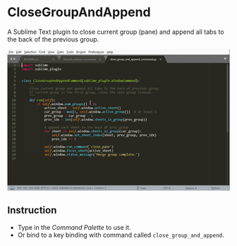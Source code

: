 # CloseGroupAndAppend

A Sublime Text plugin to close current group (pane) and append all tabs to the back of the previous group.

![demo-animation](demo.gif)

## Instruction

- Type in the *Command Palette* to use it.
- Or bind to a key binding with command called `close_group_and_append`.